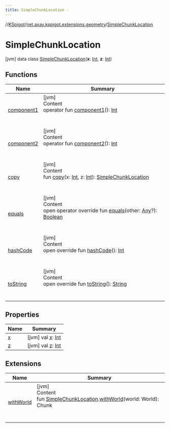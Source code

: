 ```yaml
---
title: SimpleChunkLocation -
---
```

//[KSpigot](../../index.md)/[net.axay.kspigot.extensions.geometry](../index.md)/[SimpleChunkLocation](index.md)



# SimpleChunkLocation  
 [jvm] data class [SimpleChunkLocation](index.md)(**x**: [Int](https://kotlinlang.org/api/latest/jvm/stdlib/kotlin/-int/index.html), **z**: [Int](https://kotlinlang.org/api/latest/jvm/stdlib/kotlin/-int/index.html))   


## Functions  
  
|  Name|  Summary| 
|---|---|
| [component1](component1.md)| [jvm]  <br>Content  <br>operator fun [component1](component1.md)(): [Int](https://kotlinlang.org/api/latest/jvm/stdlib/kotlin/-int/index.html)  <br><br><br>
| [component2](component2.md)| [jvm]  <br>Content  <br>operator fun [component2](component2.md)(): [Int](https://kotlinlang.org/api/latest/jvm/stdlib/kotlin/-int/index.html)  <br><br><br>
| [copy](copy.md)| [jvm]  <br>Content  <br>fun [copy](copy.md)(x: [Int](https://kotlinlang.org/api/latest/jvm/stdlib/kotlin/-int/index.html), z: [Int](https://kotlinlang.org/api/latest/jvm/stdlib/kotlin/-int/index.html)): [SimpleChunkLocation](index.md)  <br><br><br>
| [equals](../../net.axay.kspigot.utils/-registerable-command/index.md#kotlin/Any/equals/#kotlin.Any?/PointingToDeclaration/)| [jvm]  <br>Content  <br>open operator override fun [equals](../../net.axay.kspigot.utils/-registerable-command/index.md#kotlin/Any/equals/#kotlin.Any?/PointingToDeclaration/)(other: [Any](https://kotlinlang.org/api/latest/jvm/stdlib/kotlin/-any/index.html)?): [Boolean](https://kotlinlang.org/api/latest/jvm/stdlib/kotlin/-boolean/index.html)  <br><br><br>
| [hashCode](../../net.axay.kspigot.utils/-registerable-command/index.md#kotlin/Any/hashCode/#/PointingToDeclaration/)| [jvm]  <br>Content  <br>open override fun [hashCode](../../net.axay.kspigot.utils/-registerable-command/index.md#kotlin/Any/hashCode/#/PointingToDeclaration/)(): [Int](https://kotlinlang.org/api/latest/jvm/stdlib/kotlin/-int/index.html)  <br><br><br>
| [toString](../../net.axay.kspigot.utils/-registerable-command/index.md#kotlin/Any/toString/#/PointingToDeclaration/)| [jvm]  <br>Content  <br>open override fun [toString](../../net.axay.kspigot.utils/-registerable-command/index.md#kotlin/Any/toString/#/PointingToDeclaration/)(): [String](https://kotlinlang.org/api/latest/jvm/stdlib/kotlin/-string/index.html)  <br><br><br>


## Properties  
  
|  Name|  Summary| 
|---|---|
| [x](index.md#net.axay.kspigot.extensions.geometry/SimpleChunkLocation/x/#/PointingToDeclaration/)|  [jvm] val [x](index.md#net.axay.kspigot.extensions.geometry/SimpleChunkLocation/x/#/PointingToDeclaration/): [Int](https://kotlinlang.org/api/latest/jvm/stdlib/kotlin/-int/index.html)   <br>
| [z](index.md#net.axay.kspigot.extensions.geometry/SimpleChunkLocation/z/#/PointingToDeclaration/)|  [jvm] val [z](index.md#net.axay.kspigot.extensions.geometry/SimpleChunkLocation/z/#/PointingToDeclaration/): [Int](https://kotlinlang.org/api/latest/jvm/stdlib/kotlin/-int/index.html)   <br>


## Extensions  
  
|  Name|  Summary| 
|---|---|
| [withWorld](../with-world.md)| [jvm]  <br>Content  <br>fun [SimpleChunkLocation](index.md).[withWorld](../with-world.md)(world: World): Chunk  <br><br><br>


